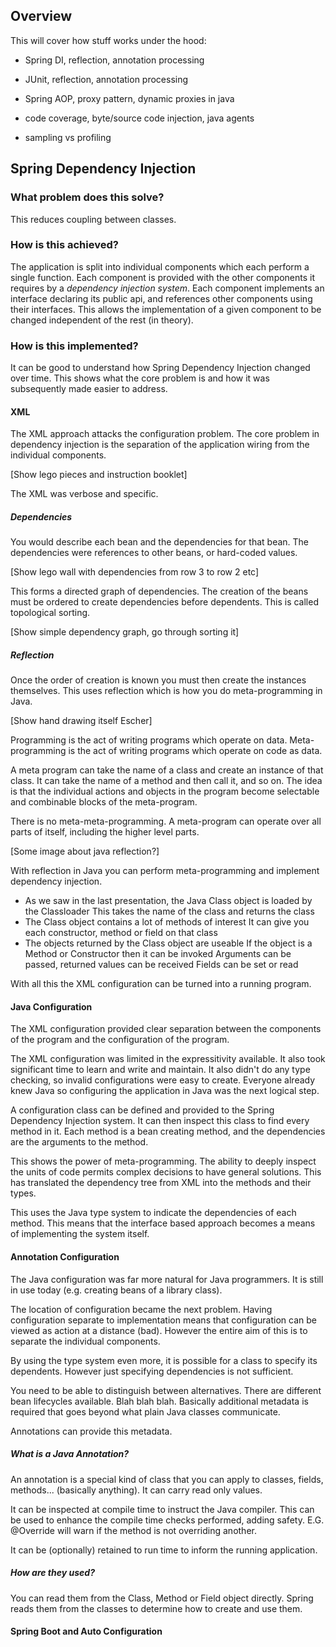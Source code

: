 Overview
--------

This will cover how stuff works under the hood:
- Spring DI, reflection, annotation processing
- JUnit, reflection, annotation processing

- Spring AOP, proxy pattern, dynamic proxies in java
- code coverage, byte/source code injection, java agents

- sampling vs profiling

Spring Dependency Injection
---------------------------

### What problem does this solve?

This reduces coupling between classes.

### How is this achieved?

The application is split into individual components which each perform a single function.
Each component is provided with the other components it requires by a _dependency injection system_.
Each component implements an interface declaring its public api, and references other components using their interfaces.
This allows the implementation of a given component to be changed independent of the rest (in theory).

### How is this implemented?

It can be good to understand how Spring Dependency Injection changed over time.
This shows what the core problem is and how it was subsequently made easier to address.

#### XML

The XML approach attacks the configuration problem.
The core problem in dependency injection is the separation of the application wiring from the individual components.

[Show lego pieces and instruction booklet]

The XML was verbose and specific.

##### Dependencies

You would describe each bean and the dependencies for that bean.
The dependencies were references to other beans, or hard-coded values.

[Show lego wall with dependencies from row 3 to row 2 etc]

This forms a directed graph of dependencies.
The creation of the beans must be ordered to create dependencies before dependents.
This is called topological sorting.

[Show simple dependency graph, go through sorting it]

##### Reflection

Once the order of creation is known you must then create the instances themselves.
This uses reflection which is how you do meta-programming in Java.

[Show hand drawing itself Escher]

Programming is the act of writing programs which operate on data.
Meta-programming is the act of writing programs which operate on code as data.

A meta program can take the name of a class and create an instance of that class.
It can take the name of a method and then call it, and so on.
The idea is that the individual actions and objects in the program become selectable and combinable blocks of the meta-program.

There is no meta-meta-programming.
A meta-program can operate over all parts of itself, including the higher level parts.

[Some image about java reflection?]

With reflection in Java you can perform meta-programming and implement dependency injection.
 * As we saw in the last presentation, the Java Class object is loaded by the Classloader
   This takes the name of the class and returns the class
 * The Class object contains a lot of methods of interest
   It can give you each constructor, method or field on that class
 * The objects returned by the Class object are useable
   If the object is a Method or Constructor then it can be invoked
   Arguments can be passed, returned values can be received
   Fields can be set or read

With all this the XML configuration can be turned into a running program.

#### Java Configuration

The XML configuration provided clear separation between the components of the program and the configuration of the program.

The XML configuration was limited in the expressitivity available.
It also took significant time to learn and write and maintain.
It also didn't do any type checking, so invalid configurations were easy to create.
Everyone already knew Java so configuring the application in Java was the next logical step.

A configuration class can be defined and provided to the Spring Dependency Injection system.
It can then inspect this class to find every method in it.
Each method is a bean creating method, and the dependencies are the arguments to the method.

This shows the power of meta-programming.
The ability to deeply inspect the units of code permits complex decisions to have general solutions.
This has translated the dependency tree from XML into the methods and their types.

This uses the Java type system to indicate the dependencies of each method.
This means that the interface based approach becomes a means of implementing the system itself.

#### Annotation Configuration

The Java configuration was far more natural for Java programmers.
It is still in use today (e.g. creating beans of a library class).

The location of configuration became the next problem.
Having configuration separate to implementation means that configuration can be viewed as action at a distance (bad).
However the entire aim of this is to separate the individual components.

By using the type system even more, it is possible for a class to specify its dependents.
However just specifying dependencies is not sufficient.

You need to be able to distinguish between alternatives.
There are different bean lifecycles available.
Blah blah blah.
Basically additional metadata is required that goes beyond what plain Java classes communicate.

Annotations can provide this metadata.

##### What is a Java Annotation?

An annotation is a special kind of class that you can apply to classes, fields, methods... (basically anything).
It can carry read only values.

It can be inspected at compile time to instruct the Java compiler.
This can be used to enhance the compile time checks performed, adding safety.
E.G. @Override will warn if the method is not overriding another.

It can be (optionally) retained to run time to inform the running application.

##### How are they used?

You can read them from the Class, Method or Field object directly.
Spring reads them from the classes to determine how to create and use them.

#### Spring Boot and Auto Configuration

